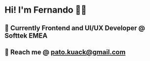 # Hi! I'm Fernando 👨‍💻

## 💼 Currently Frontend and UI/UX Developer @ Softtek EMEA

## 📧 Reach me @ pato.kuack@gmail.com
